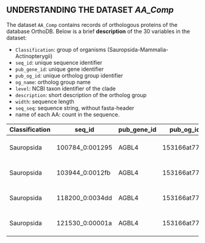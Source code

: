 ## UNDERSTANDING THE DATASET ***AA_Comp***
The dataset `AA_Comp` contains records of orthologous proteins of the database OrthoDB. Below is a brief **description** of the 30 variables in the dataset:
- `Classification`: group of organisms (Sauropsida-Mammalia-Actinopterygii)
- `seq_id`: unique sequence identifier
- `pub_gene_id`: unique gene identifier
- `pub_og_id`: unique ortholog group identifier
- `og_name`: ortholog group name
- `level`: NCBI taxon identifier of the clade 
- `description`: short description of the ortholog group
- `width`: sequence length
- `seq_seq`: sequence string, without fasta-header 
- name of each AA: count in the sequence.


|Classification|seq_id          |pub_gene_id           |pub_og_id   |og_name                                              |level|description                                                                         |width|seq_seq                                                                                                                                                                                                                                                                                                                                                                                                                                                                                                                                                                                                                                                                                                                                                                                                                                                                                                                                                                                                                                                                                                                                                                                                                                                                                                                                                                                                                                                            |A  |R  |N  |D  |C  |Q  |E  |G  |H  |I  |L  |K  |M  |F  |P  |S  |T  |W  |Y  |V  |U  |O  |B  |J  |Z  |X  |X. |X..1|X..2|.  |other|
|--------------|----------------|----------------------|------------|-----------------------------------------------------|-----|------------------------------------------------------------------------------------|-----|-------------------------------------------------------------------------------------------------------------------------------------------------------------------------------------------------------------------------------------------------------------------------------------------------------------------------------------------------------------------------------------------------------------------------------------------------------------------------------------------------------------------------------------------------------------------------------------------------------------------------------------------------------------------------------------------------------------------------------------------------------------------------------------------------------------------------------------------------------------------------------------------------------------------------------------------------------------------------------------------------------------------------------------------------------------------------------------------------------------------------------------------------------------------------------------------------------------------------------------------------------------------------------------------------------------------------------------------------------------------------------------------------------------------------------------------------------------------|---|---|---|---|---|---|---|---|---|---|---|---|---|---|---|---|---|---|---|---|---|---|---|---|---|---|---|----|----|---|-----|
|Sauropsida    |100784_0:001295 |AGBL4                 |153166at7742|cytosolic carboxypeptidase 6                         |7742 |cytosolic carboxypeptidase 6                                                        |369  |MNGLPCVAKYLLIPSVRVAQHLYPSDNRCTLRYKHSLEKLSNSKLNAGQTQLRLSTWELRLLLRGKEERLNIGNFYLSITTELLNTNLRPGAEQKVVFITARVHPGETPSSFVCQGIIDFLVSQHPIAKVLRDHLVFKIAPMLNPDGVYLGNYRCSLMGFDLNRHWANPSPWAHPTLHGVKQLIIEMYNNPKINLEFYIDIHAHSTMMNGFMYGNIFEDEERFQRQAVFPKLLCQNAEDFSYSSTSFNRDAVKAGTGRRFLGGLLNDTSYCYTLEVSFYSYILGGPTSAVPYTEEAYMKLGRNVARTFLDYYRLNSLVERPLAPTPKTRKEKLPLFKCTTQRGQGNSHAGGKPEKRSQAHLKDQSLSTR                                                                                                                                                                                                                                                                                                                                                                                                                                                                                                                                                                                                                                                                                                                                                                                                                                                                                                                                                                                                                                                                                  |20 |25 |23 |12 |7  |14 |19 |24 |12 |15 |45 |20 |8  |17 |21 |26 |22 |3  |18 |18 |0  |0  |0  |0  |0  |0  |0  |0   |0   |0  |0    |
|Sauropsida    |103944_0:0012fb |AGBL4                 |153166at7742|cytosolic carboxypeptidase 6                         |7742 |cytosolic carboxypeptidase 6                                                        |402  |MSEQRLEFVEEGLENVKGDVLVAQFRDMEYAIRIRGLAEDPKENLRELISGALADVLARGQELIYDEIERVFRLTANLRPGAEQKVVFITGRVHPGETPSSLVCQGIIDFLVSPHPIAKVLRDHLVFKIAPMLNPDGVYLGNYRCSLMGFDLNRHWVDPSPWAHPTLYGIKQLIIQMHSNPKVTLEFYIDIHAHSTMTNGFMYGNVFEDEERFHRQIIFPKLLCQNAEDFSFSSTSFNRDAVKAGTGRRFLGGLLDDTSYCYTLEVSFYSYIVGGTSSTVPYSEETYMKLGRNVARTFLDYYRLNAITERPLVPVSSTWWSKKSSMKDVVALQYLAGFQPFVIYAGTEFEKKAGSSLVSAGNFMTLNFPQSNGKQESLAVLDIEIYQKKLAIMHMYINTFCS                                                                                                                                                                                                                                                                                                                                                                                                                                                                                                                                                                                                                                                                                                                                                                                                                                                                                                                                                                                                                                                 |24 |22 |17 |19 |5  |14 |27 |27 |10 |24 |39 |18 |12 |24 |18 |30 |20 |4  |19 |29 |0  |0  |0  |0  |0  |0  |0  |0   |0   |0  |0    |
|Sauropsida    |118200_0:0034dd |AGBL4                 |153166at7742|cytosolic carboxypeptidase 6                         |7742 |cytosolic carboxypeptidase 6                                                        |484  |MYKKPDCTAIGSDEIIAGNVSKYTVLPPGYCGQPKKGHLIFDACFESGNLGRVDHITEFEYDLFIRPDTCNPRFRVWFNFAVENVKESQRVIFNVVNFSKTKSLYRDGMAPMVKSTSRPKWQRIPSKNVYYYRCPDHKKNYVMSFAFCFDREDDTYQFAYCYPYTYTRLQHYLDNLQRRNMDYFCRELLGLSVQKRRLDLLTITSPENLRPGAEQKVVFITARVHPGETPSSFVCQGIIDFLVSQHPIAKVLRDHLVFKIAPMLNPDGVYLGNYRCSLMGFDLNRHWANPSPWAHPTLHGVKQLIIEMYNNPKINLEFYIDIHAHSTMMNGFMYGNIFEDEERFQRQAVFPKLLCQNAEDFSYSSTSFNRDAVKAGTGRRFLGGLLNDTSYCYTLEVSFYSYILGGLTSAVPYTEEAYMKLGRNVARTFLDYYRLNSLVDRPLAPTPKPRKEKLPVFKGTTQRGEGNSHAGGKPEKRSQVHLKE                                                                                                                                                                                                                                                                                                                                                                                                                                                                                                                                                                                                                                                                                                                                                                                                                                                                                                                                                               |23 |33 |27 |25 |12 |16 |24 |30 |14 |21 |40 |29 |12 |30 |30 |29 |25 |4  |30 |30 |0  |0  |0  |0  |0  |0  |0  |0   |0   |0  |0    |
|Sauropsida    |121530_0:00001a |AGBL4                 |153166at7742|cytosolic carboxypeptidase 6                         |7742 |cytosolic carboxypeptidase 6                                                        |294  |MEGSVHCGLETNLRPGAEQKVVFITARVHPGETPSSFVCQGIIDFLVSQHPVAKVLRDHLVFKIAPMLNPDGVYLGNYRCSLLGFDLNRHWANPSPWAHPTLHGVKQLIIEMYNNPKINLEFYIDIHAHSTMMNGFMYGNIFEDEERFQRQAVFPKLLCQNAEDFSYSSTSFNRDAVKAGTGRRFLGGLLNDTSYCYTLEVSFYSYILGGPNSAVPYTEEAYMKLGRNVARTFLDYYRLNSLVERPLAPTPKTRKEKLPVFKCTTQRGQGNSHAGGKPEKRSQVHLKDQSRSTR                                                                                                                                                                                                                                                                                                                                                                                                                                                                                                                                
